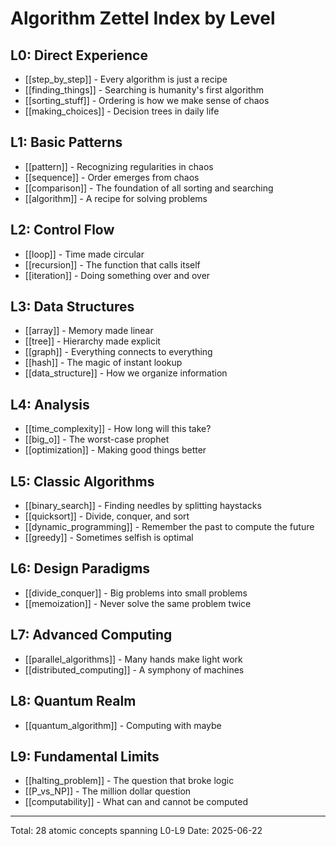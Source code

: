 # Algorithm Zettel Index by Level

## L0: Direct Experience
- [[step_by_step]] - Every algorithm is just a recipe
- [[finding_things]] - Searching is humanity's first algorithm
- [[sorting_stuff]] - Ordering is how we make sense of chaos
- [[making_choices]] - Decision trees in daily life

## L1: Basic Patterns
- [[pattern]] - Recognizing regularities in chaos
- [[sequence]] - Order emerges from chaos
- [[comparison]] - The foundation of all sorting and searching
- [[algorithm]] - A recipe for solving problems

## L2: Control Flow
- [[loop]] - Time made circular
- [[recursion]] - The function that calls itself
- [[iteration]] - Doing something over and over

## L3: Data Structures
- [[array]] - Memory made linear
- [[tree]] - Hierarchy made explicit
- [[graph]] - Everything connects to everything
- [[hash]] - The magic of instant lookup
- [[data_structure]] - How we organize information

## L4: Analysis
- [[time_complexity]] - How long will this take?
- [[big_o]] - The worst-case prophet
- [[optimization]] - Making good things better

## L5: Classic Algorithms
- [[binary_search]] - Finding needles by splitting haystacks
- [[quicksort]] - Divide, conquer, and sort
- [[dynamic_programming]] - Remember the past to compute the future
- [[greedy]] - Sometimes selfish is optimal

## L6: Design Paradigms
- [[divide_conquer]] - Big problems into small problems
- [[memoization]] - Never solve the same problem twice

## L7: Advanced Computing
- [[parallel_algorithms]] - Many hands make light work
- [[distributed_computing]] - A symphony of machines

## L8: Quantum Realm
- [[quantum_algorithm]] - Computing with maybe

## L9: Fundamental Limits
- [[halting_problem]] - The question that broke logic
- [[P_vs_NP]] - The million dollar question
- [[computability]] - What can and cannot be computed

---
Total: 28 atomic concepts spanning L0-L9
Date: 2025-06-22